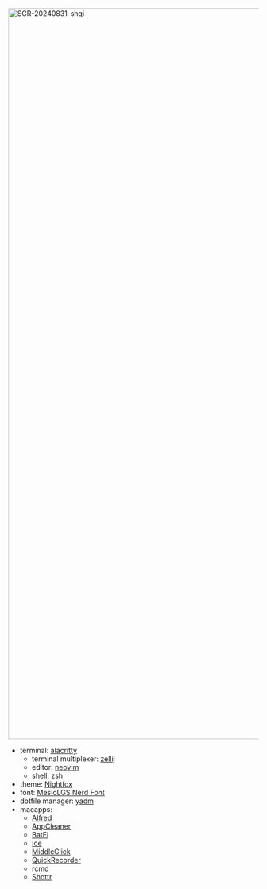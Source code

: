 <img width="1472" alt="SCR-20240831-shqi" src="https://github.com/user-attachments/assets/6abac01f-89b2-43d5-a1d0-bcf11e2d7fb8">

- terminal: [alacritty](https://alacritty.org/)
  - terminal multiplexer: [zellij](https://zellij.dev/)
  - editor: [neovim](https://github.com/neovim/neovim)
  - shell: [zsh](https://www.zsh.org/)
- theme: [Nightfox](https://github.com/EdenEast/nightfox.nvim)
- font: [MesloLGS Nerd Font](https://github.com/ryanoasis/nerd-fonts)
- dotfile manager: [yadm](https://yadm.io/docs/overview)
- macapps:
  - [Alfred](https://www.alfredapp.com/)
  - [AppCleaner](https://freemacsoft.net/appcleaner/)
  - [BatFi](https://github.com/rurza/BatFi)
  - [Ice](https://github.com/jordanbaird/Ice)
  - [MiddleClick](https://github.com/artginzburg/MiddleClick-Sonoma)
  - [QuickRecorder](https://github.com/lihaoyun6/QuickRecorder)
  - [rcmd](https://lowtechguys.com/rcmd/)
  - [Shottr](https://shottr.cc/)
